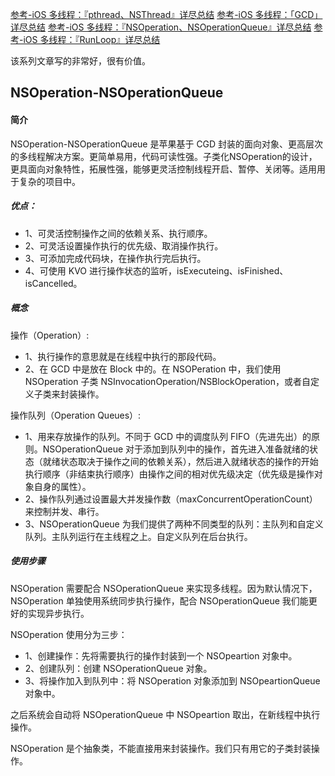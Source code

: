 [参考-iOS 多线程：『pthread、NSThread』详尽总结](https://www.jianshu.com/p/cbaeea5368b1)
[参考-iOS 多线程：「GCD」详尽总结](https://www.jianshu.com/p/2d57c72016c6)
[参考-iOS 多线程：『NSOperation、NSOperationQueue』详尽总结](https://www.jianshu.com/p/4b1d77054b35)
[参考-iOS 多线程：『RunLoop』详尽总结](https://www.jianshu.com/p/d260d18dd551)

该系列文章写的非常好，很有价值。

## NSOperation-NSOperationQueue

#### 简介

NSOperation-NSOperationQueue 是苹果基于 CGD 封装的面向对象、更高层次的多线程解决方案。更简单易用，代码可读性强。子类化NSOperation的设计，更具面向对象特性，拓展性强，能够更灵活控制线程开启、暂停、关闭等。适用用于复杂的项目中。

##### 优点：

* 1、可灵活控制操作之间的依赖关系、执行顺序。
* 2、可灵活设置操作执行的优先级、取消操作执行。
* 3、可添加完成代码块，在操作执行完后执行。
* 4、可使用 KVO 进行操作状态的监听，isExecuteing、isFinished、isCancelled。

##### 概念

操作（Operation）:
* 1、执行操作的意思就是在线程中执行的那段代码。
* 2、在 GCD 中是放在 Block 中的。在 NSOPeration 中，我们使用 NSOperation 子类 NSInvocationOperation/NSBlockOperation，或者自定义子类来封装操作。

操作队列（Operation Queues）:
* 1、用来存放操作的队列。不同于 GCD 中的调度队列 FIFO（先进先出）的原则。NSOperationQueue 对于添加到队列中的操作，首先进入准备就绪的状态（就绪状态取决于操作之间的依赖关系），然后进入就绪状态的操作的开始执行顺序（非结束执行顺序）由操作之间的相对优先级决定（优先级是操作对象自身的属性）。
* 2、操作队列通过设置最大并发操作数（maxConcurrentOperationCount）来控制并发、串行。
* 3、NSOperationQueue 为我们提供了两种不同类型的队列：主队列和自定义队列。主队列运行在主线程之上。自定义队列在后台执行。

##### 使用步骤

NSOperation 需要配合 NSOperationQueue 来实现多线程。因为默认情况下，NSOperation 单独使用系统同步执行操作，配合 NSOperationQueue 我们能更好的实现异步执行。

NSOperation 使用分为三步：
* 1、创建操作：先将需要执行的操作封装到一个 NSOpeartion 对象中。
* 2、创建队列：创建 NSOperationQueue 对象。
* 3、将操作加入到队列中：将 NSOperation 对象添加到 NSOpeartionQueue 对象中。

之后系统会自动将 NSOperationQueue 中 NSOpeartion 取出，在新线程中执行操作。

NSOperation 是个抽象类，不能直接用来封装操作。我们只有用它的子类封装操作。